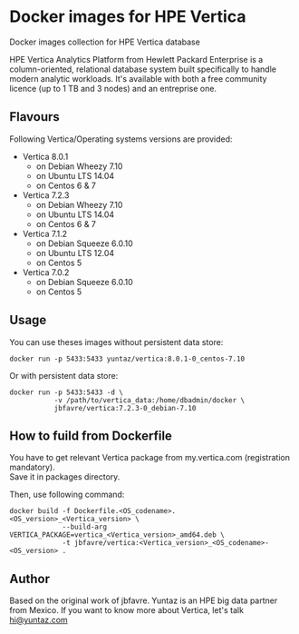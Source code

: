# Docker images for HPE Vertica

Docker images collection for HPE Vertica database

HPE Vertica Analytics Platform from Hewlett Packard Enterprise is a column-oriented, relational database system built specifically to handle modern analytic workloads.
It's available with both a free community licence (up to 1 TB and 3 nodes) and an entreprise one.

## Flavours

Following Vertica/Operating systems versions are provided:

- Vertica 8.0.1
  * on Debian Wheezy 7.10
  * on Ubuntu LTS 14.04
  * on Centos 6 & 7
- Vertica 7.2.3
  * on Debian Wheezy 7.10
  * on Ubuntu LTS 14.04
  * on Centos 6 & 7
- Vertica 7.1.2
  * on Debian Squeeze 6.0.10
  * on Ubuntu LTS 12.04
  * on Centos 5
- Vertica 7.0.2
  * on Debian Squeeze 6.0.10
  * on Centos 5

## Usage

You can use theses images without persistent data store:

    docker run -p 5433:5433 yuntaz/vertica:8.0.1-0_centos-7.10

Or with persistent data store:

    docker run -p 5433:5433 -d \
               -v /path/to/vertica_data:/home/dbadmin/docker \
               jbfavre/vertica:7.2.3-0_debian-7.10

## How to fuild from Dockerfile

You have to get relevant Vertica package from my.vertica.com (registration mandatory).  
Save it in packages directory.

Then, use following command:

    docker build -f Dockerfile.<OS_codename>.<OS_version>_<Vertica_version> \
                 --build-arg VERTICA_PACKAGE=vertica_<Vertica_version>_amd64.deb \
                 -t jbfavre/vertica:<Vertica_version>_<OS_codename>-<OS_version> .

## Author				 
Based on the original work of jbfavre.
Yuntaz is an HPE big data partner from Mexico.
If you want to know more about Vertica, let's talk hi@yuntaz.com
